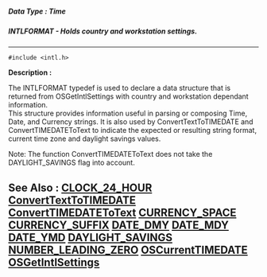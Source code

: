##### Data Type : Time
##### INTLFORMAT - Holds country and workstation settings.
---
```
#include <intl.h>
```
**Description :**

The INTLFORMAT typedef is used to declare a data structure that is returned 
from OSGetIntlSettings with country and workstation dependant information.  
This structure provides information useful in parsing or composing Time, Date, 
and Currency strings.  It is also used by ConvertTextToTIMEDATE and 
ConvertTIMEDATEToText to indicate the expected or resulting string format, 
current time zone and daylight savings values.

Note: The function ConvertTIMEDATEToText does not take the DAYLIGHT_SAVINGS 
flag  into account.

**See Also :**
[CLOCK_24_HOUR](/reference/Symb/CLOCK_24_HOUR)
[ConvertTextToTIMEDATE](/reference/Func/ConvertTextToTIMEDATE)
[ConvertTIMEDATEToText](/reference/Func/ConvertTIMEDATEToText)
[CURRENCY_SPACE](/reference/Symb/CURRENCY_SPACE)
[CURRENCY_SUFFIX](/reference/Symb/CURRENCY_SUFFIX)
[DATE_DMY](/reference/Symb/DATE_DMY)
[DATE_MDY](/reference/Symb/DATE_MDY)
[DATE_YMD](/reference/Symb/DATE_YMD)
[DAYLIGHT_SAVINGS](/reference/Symb/DAYLIGHT_SAVINGS)
[NUMBER_LEADING_ZERO](/reference/Symb/NUMBER_LEADING_ZERO)
[OSCurrentTIMEDATE](/reference/Func/OSCurrentTIMEDATE)
[OSGetIntlSettings](/reference/Func/OSGetIntlSettings)
---
